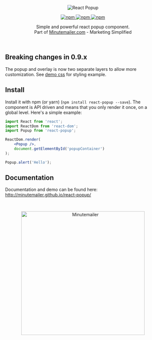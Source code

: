 <p align="center">
  <img src="http://minutemailer.github.io/react-popup/logo.png" alt="React Popup" />
</p>


<p align="center">
    <a href="https://www.npmjs.com/package/react-popup">
        <img src="https://camo.githubusercontent.com/5e686c4eb8e3c65a53788a9de5d9f100cb803238/68747470733a2f2f696d672e736869656c64732e696f2f6e706d2f762f72656163742d706f7075702e7376673f6d61784167653d3836343030" alt="npm" data-canonical-src="https://img.shields.io/npm/v/react-popup.svg?maxAge=86400" style="max-width:100%;" />
    </a>
    <a href="https://www.npmjs.com/package/react-popup">
        <img src="https://img.shields.io/npm/dm/react-popup.svg?maxAge=86400" alt="npm" style="max-width:100%;" />
    </a>
    <a href="https://www.npmjs.com/package/react-popup">
        <img src="https://camo.githubusercontent.com/99c9f0ca43fd6c2dd1c956ffc1cb48c74aa2e88d/68747470733a2f2f696d672e736869656c64732e696f2f6e706d2f6c2f72656163742d706f7075702e7376673f6d61784167653d3836343030" alt="npm" data-canonical-src="https://img.shields.io/npm/l/react-popup.svg?maxAge=86400" style="max-width:100%;" />
    </a>
</p>

<p align="center">
    Simple and powerful react popup component. <br>Part of <a href="https://minutemailer.com">Minutemailer.com</a> - Marketing Simplified
</p>
<p>&nbsp;</p>

## Breaking changes in 0.9.x

The popup and overlay is now two separate layers to allow more customization. See [demo css](https://github.com/minutemailer/react-popup/blob/gh-pages/popup.example.css) for styling example.

## Install

Install it with npm (or yarn) (`npm install react-popup --save`). The component is API driven and means that you only render it once, on a global level. Here's a simple example:

```jsx
import React from 'react';
import ReactDom from 'react-dom';
import Popup from 'react-popup';

ReactDom.render(
    <Popup />,
    document.getElementById('popupContainer')
);

Popup.alert('Hello');
```

## Documentation

Documentation and demo can be found here: http://minutemailer.github.io/react-popup/

<p>&nbsp;</p>
<p align="center">
<a href="https://minutemailer.com"><img src="http://minutemailerlive.s3.amazonaws.com/Minutemailer-blue-RGB.svg" width="400" alt="Minutemailer"></a>
</p>
